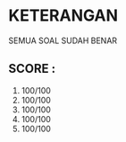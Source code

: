 # KETERANGAN

SEMUA SOAL SUDAH BENAR

## SCORE :

1. 100/100
2. 100/100
3. 100/100
4. 100/100
5. 100/100
